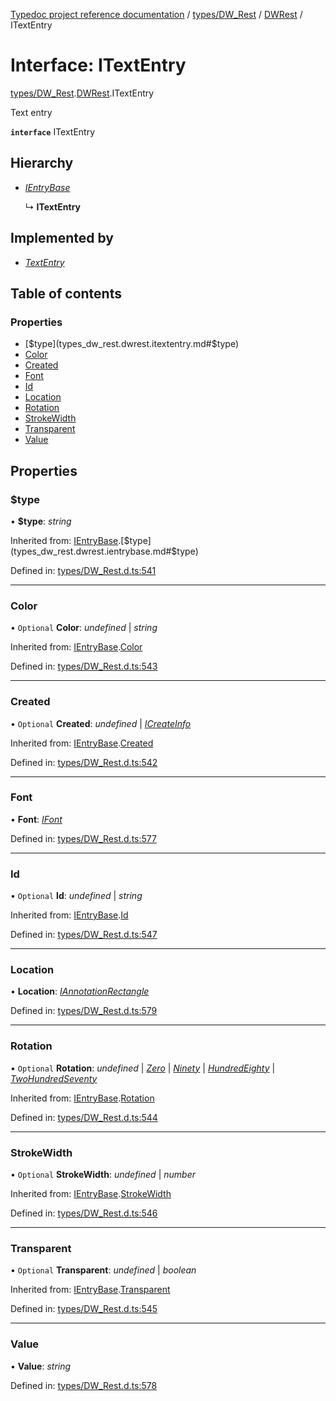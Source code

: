 [Typedoc project reference documentation](../README.md) / [types/DW_Rest](../modules/types_dw_rest.md) / [DWRest](../modules/types_dw_rest.dwrest.md) / ITextEntry

# Interface: ITextEntry

[types/DW_Rest](../modules/types_dw_rest.md).[DWRest](../modules/types_dw_rest.dwrest.md).ITextEntry

Text entry

**`interface`** ITextEntry

## Hierarchy

* [*IEntryBase*](types_dw_rest.dwrest.ientrybase.md)

  ↳ **ITextEntry**

## Implemented by

* [*TextEntry*](../classes/annotations.textentry.md)

## Table of contents

### Properties

- [$type](types_dw_rest.dwrest.itextentry.md#$type)
- [Color](types_dw_rest.dwrest.itextentry.md#color)
- [Created](types_dw_rest.dwrest.itextentry.md#created)
- [Font](types_dw_rest.dwrest.itextentry.md#font)
- [Id](types_dw_rest.dwrest.itextentry.md#id)
- [Location](types_dw_rest.dwrest.itextentry.md#location)
- [Rotation](types_dw_rest.dwrest.itextentry.md#rotation)
- [StrokeWidth](types_dw_rest.dwrest.itextentry.md#strokewidth)
- [Transparent](types_dw_rest.dwrest.itextentry.md#transparent)
- [Value](types_dw_rest.dwrest.itextentry.md#value)

## Properties

### $type

• **$type**: *string*

Inherited from: [IEntryBase](types_dw_rest.dwrest.ientrybase.md).[$type](types_dw_rest.dwrest.ientrybase.md#$type)

Defined in: [types/DW_Rest.d.ts:541](https://github.com/DocuWare/REST-Sample-TS/blob/6171aa8/src/types/DW_Rest.d.ts#L541)

___

### Color

• `Optional` **Color**: *undefined* \| *string*

Inherited from: [IEntryBase](types_dw_rest.dwrest.ientrybase.md).[Color](types_dw_rest.dwrest.ientrybase.md#color)

Defined in: [types/DW_Rest.d.ts:543](https://github.com/DocuWare/REST-Sample-TS/blob/6171aa8/src/types/DW_Rest.d.ts#L543)

___

### Created

• `Optional` **Created**: *undefined* \| [*ICreateInfo*](types_dw_rest.dwrest.icreateinfo.md)

Inherited from: [IEntryBase](types_dw_rest.dwrest.ientrybase.md).[Created](types_dw_rest.dwrest.ientrybase.md#created)

Defined in: [types/DW_Rest.d.ts:542](https://github.com/DocuWare/REST-Sample-TS/blob/6171aa8/src/types/DW_Rest.d.ts#L542)

___

### Font

• **Font**: [*IFont*](types_dw_rest.dwrest.ifont.md)

Defined in: [types/DW_Rest.d.ts:577](https://github.com/DocuWare/REST-Sample-TS/blob/6171aa8/src/types/DW_Rest.d.ts#L577)

___

### Id

• `Optional` **Id**: *undefined* \| *string*

Inherited from: [IEntryBase](types_dw_rest.dwrest.ientrybase.md).[Id](types_dw_rest.dwrest.ientrybase.md#id)

Defined in: [types/DW_Rest.d.ts:547](https://github.com/DocuWare/REST-Sample-TS/blob/6171aa8/src/types/DW_Rest.d.ts#L547)

___

### Location

• **Location**: [*IAnnotationRectangle*](types_dw_rest.dwrest.iannotationrectangle.md)

Defined in: [types/DW_Rest.d.ts:579](https://github.com/DocuWare/REST-Sample-TS/blob/6171aa8/src/types/DW_Rest.d.ts#L579)

___

### Rotation

• `Optional` **Rotation**: *undefined* \| [*Zero*](../enums/types_dw_rest.dwrest.rotation.md#zero) \| [*Ninety*](../enums/types_dw_rest.dwrest.rotation.md#ninety) \| [*HundredEighty*](../enums/types_dw_rest.dwrest.rotation.md#hundredeighty) \| [*TwoHundredSeventy*](../enums/types_dw_rest.dwrest.rotation.md#twohundredseventy)

Inherited from: [IEntryBase](types_dw_rest.dwrest.ientrybase.md).[Rotation](types_dw_rest.dwrest.ientrybase.md#rotation)

Defined in: [types/DW_Rest.d.ts:544](https://github.com/DocuWare/REST-Sample-TS/blob/6171aa8/src/types/DW_Rest.d.ts#L544)

___

### StrokeWidth

• `Optional` **StrokeWidth**: *undefined* \| *number*

Inherited from: [IEntryBase](types_dw_rest.dwrest.ientrybase.md).[StrokeWidth](types_dw_rest.dwrest.ientrybase.md#strokewidth)

Defined in: [types/DW_Rest.d.ts:546](https://github.com/DocuWare/REST-Sample-TS/blob/6171aa8/src/types/DW_Rest.d.ts#L546)

___

### Transparent

• `Optional` **Transparent**: *undefined* \| *boolean*

Inherited from: [IEntryBase](types_dw_rest.dwrest.ientrybase.md).[Transparent](types_dw_rest.dwrest.ientrybase.md#transparent)

Defined in: [types/DW_Rest.d.ts:545](https://github.com/DocuWare/REST-Sample-TS/blob/6171aa8/src/types/DW_Rest.d.ts#L545)

___

### Value

• **Value**: *string*

Defined in: [types/DW_Rest.d.ts:578](https://github.com/DocuWare/REST-Sample-TS/blob/6171aa8/src/types/DW_Rest.d.ts#L578)
